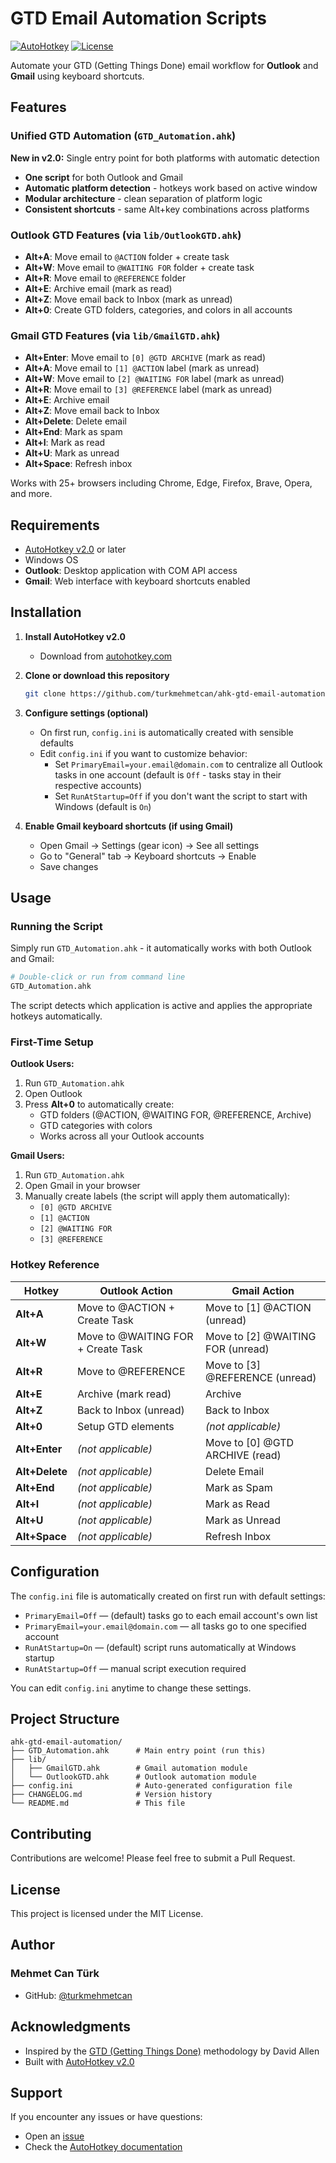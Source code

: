 # GTD Email Automation Scripts

[![AutoHotkey](https://img.shields.io/badge/Language-AutoHotkey_v2.0-green.svg)](https://www.autohotkey.com/)
[![License](https://img.shields.io/badge/License-MIT-blue.svg)](LICENSE)

Automate your GTD (Getting Things Done) email workflow for **Outlook** and **Gmail** using keyboard shortcuts.

## Features

### Unified GTD Automation (`GTD_Automation.ahk`)

**New in v2.0:** Single entry point for both platforms with automatic detection

- **One script** for both Outlook and Gmail
- **Automatic platform detection** - hotkeys work based on active window
- **Modular architecture** - clean separation of platform logic
- **Consistent shortcuts** - same Alt+key combinations across platforms

### Outlook GTD Features (via `lib/OutlookGTD.ahk`)

- **Alt+A**: Move email to `@ACTION` folder + create task
- **Alt+W**: Move email to `@WAITING FOR` folder + create task
- **Alt+R**: Move email to `@REFERENCE` folder
- **Alt+E**: Archive email (mark as read)
- **Alt+Z**: Move email back to Inbox (mark as unread)
- **Alt+0**: Create GTD folders, categories, and colors in all accounts

### Gmail GTD Features (via `lib/GmailGTD.ahk`)

- **Alt+Enter**: Move email to `[0] @GTD ARCHIVE` (mark as read)
- **Alt+A**: Move email to `[1] @ACTION` label (mark as unread)
- **Alt+W**: Move email to `[2] @WAITING FOR` label (mark as unread)
- **Alt+R**: Move email to `[3] @REFERENCE` label (mark as unread)
- **Alt+E**: Archive email
- **Alt+Z**: Move email back to Inbox
- **Alt+Delete**: Delete email
- **Alt+End**: Mark as spam
- **Alt+I**: Mark as read
- **Alt+U**: Mark as unread
- **Alt+Space**: Refresh inbox

Works with 25+ browsers including Chrome, Edge, Firefox, Brave, Opera, and more.

## Requirements

- [AutoHotkey v2.0](https://www.autohotkey.com/) or later
- Windows OS
- **Outlook**: Desktop application with COM API access
- **Gmail**: Web interface with keyboard shortcuts enabled

## Installation

1. **Install AutoHotkey v2.0**
   - Download from [autohotkey.com](https://www.autohotkey.com/)

2. **Clone or download this repository**

   ```bash
   git clone https://github.com/turkmehmetcan/ahk-gtd-email-automation.git
   ```

3. **Configure settings (optional)**
   - On first run, `config.ini` is automatically created with sensible defaults
   - Edit `config.ini` if you want to customize behavior:
     - Set `PrimaryEmail=your.email@domain.com` to centralize all Outlook tasks in one account (default is `Off` - tasks stay in their respective accounts)
     - Set `RunAtStartup=Off` if you don't want the script to start with Windows (default is `On`)

4. **Enable Gmail keyboard shortcuts (if using Gmail)**
   - Open Gmail → Settings (gear icon) → See all settings
   - Go to "General" tab → Keyboard shortcuts → Enable
   - Save changes

## Usage

### Running the Script

Simply run `GTD_Automation.ahk` - it automatically works with both Outlook and Gmail:

```bash
# Double-click or run from command line
GTD_Automation.ahk
```

The script detects which application is active and applies the appropriate hotkeys automatically.

### First-Time Setup

**Outlook Users:**

1. Run `GTD_Automation.ahk`
2. Open Outlook
3. Press **Alt+0** to automatically create:
   - GTD folders (@ACTION, @WAITING FOR, @REFERENCE, Archive)
   - GTD categories with colors
   - Works across all your Outlook accounts

**Gmail Users:**

1. Run `GTD_Automation.ahk`
2. Open Gmail in your browser
3. Manually create labels (the script will apply them automatically):
   - `[0] @GTD ARCHIVE`
   - `[1] @ACTION`
   - `[2] @WAITING FOR`
   - `[3] @REFERENCE`

### Hotkey Reference

| Hotkey | Outlook Action | Gmail Action |
|--------|----------------|--------------|
| **Alt+A** | Move to @ACTION + Create Task | Move to [1] @ACTION (unread) |
| **Alt+W** | Move to @WAITING FOR + Create Task | Move to [2] @WAITING FOR (unread) |
| **Alt+R** | Move to @REFERENCE | Move to [3] @REFERENCE (unread) |
| **Alt+E** | Archive (mark read) | Archive |
| **Alt+Z** | Back to Inbox (unread) | Back to Inbox |
| **Alt+0** | Setup GTD elements | *(not applicable)* |
| **Alt+Enter** | *(not applicable)* | Move to [0] @GTD ARCHIVE (read) |
| **Alt+Delete** | *(not applicable)* | Delete Email |
| **Alt+End** | *(not applicable)* | Mark as Spam |
| **Alt+I** | *(not applicable)* | Mark as Read |
| **Alt+U** | *(not applicable)* | Mark as Unread |
| **Alt+Space** | *(not applicable)* | Refresh Inbox |

## Configuration

The `config.ini` file is automatically created on first run with default settings:

- `PrimaryEmail=Off` — (default) tasks go to each email account's own list
- `PrimaryEmail=your.email@domain.com` — all tasks go to one specified account
- `RunAtStartup=On` — (default) script runs automatically at Windows startup
- `RunAtStartup=Off` — manual script execution required

You can edit `config.ini` anytime to change these settings.

## Project Structure

```text
ahk-gtd-email-automation/
├── GTD_Automation.ahk      # Main entry point (run this)
├── lib/
│   ├── GmailGTD.ahk        # Gmail automation module
│   └── OutlookGTD.ahk      # Outlook automation module
├── config.ini              # Auto-generated configuration file
├── CHANGELOG.md            # Version history
└── README.md               # This file
```

## Contributing

Contributions are welcome! Please feel free to submit a Pull Request.

## License

This project is licensed under the MIT License.

## Author

### Mehmet Can Türk

- GitHub: [@turkmehmetcan](https://github.com/turkmehmetcan)

## Acknowledgments

- Inspired by the [GTD (Getting Things Done)](https://gettingthingsdone.com/) methodology by David Allen
- Built with [AutoHotkey v2.0](https://www.autohotkey.com/)

## Support

If you encounter any issues or have questions:

- Open an [issue](https://github.com/turkmehmetcan/ahk-gtd-email-automation/issues)
- Check the [AutoHotkey documentation](https://www.autohotkey.com/docs/v2/)

